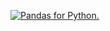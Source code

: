 ﻿[![Pandas for Python.](https://drive.google.com/file/d/1VcZS2VcJ674SH28k74FIv6yYxvMtHJlr/view)](https://drive.google.com/drive/folders/1WDEp5DTQ_hzaN_s4hk-yTNXmw3ATngBo)